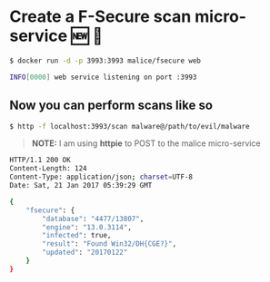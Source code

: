 # Create a F-Secure scan micro-service :new: :construction:

```bash
$ docker run -d -p 3993:3993 malice/fsecure web

INFO[0000] web service listening on port :3993
```

## Now you can perform scans like so

```bash
$ http -f localhost:3993/scan malware@/path/to/evil/malware
```

> **NOTE:** I am using **httpie** to POST to the malice micro-service

```bash
HTTP/1.1 200 OK
Content-Length: 124
Content-Type: application/json; charset=UTF-8
Date: Sat, 21 Jan 2017 05:39:29 GMT

{
    "fsecure": {
        "database": "4477/13807",
        "engine": "13.0.3114",
        "infected": true,
        "result": "Found Win32/DH{CGE?}",
        "updated": "20170122"
    }
}
```
